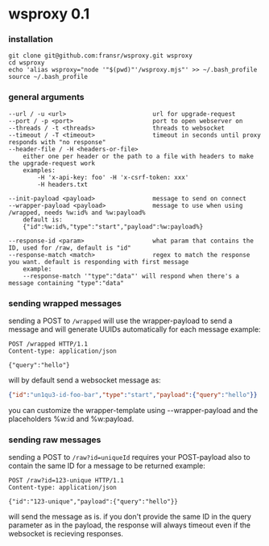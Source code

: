 # wsproxy 0.1

### installation

```
git clone git@github.com:fransr/wsproxy.git wsproxy
cd wsproxy
echo 'alias wsproxy="node '"$(pwd)"'/wsproxy.mjs"' >> ~/.bash_profile
source ~/.bash_profile
```

### general arguments

```
--url / -u <url>                        url for upgrade-request
--port / -p <port>                      port to open webserver on
--threads / -t <threads>                threads to websocket
--timeout / -T <timeout>                timeout in seconds until proxy responds with "no response"
--header-file / -H <headers-or-file>
    either one per header or the path to a file with headers to make the upgrade-request work
    examples:
        -H 'x-api-key: foo' -H 'x-csrf-token: xxx'
        -H headers.txt

--init-payload <payload>                message to send on connect
--wrapper-payload <payload>             message to use when using /wrapped, needs %w:id% and %w:payload%
    default is:
    {"id":%w:id%,"type":"start","payload":%w:payload%}

--response-id <param>                   what param that contains the ID, used for /raw, default is "id"
--response-match <match>                regex to match the response you want. default is responding with first message
    example:
    --response-match '"type":"data"' will respond when there's a message containing "type":"data"
```

### sending wrapped messages

sending a POST to `/wrapped` will use the wrapper-payload to send a message and will generate UUIDs automatically for each message
example:

```http
POST /wrapped HTTP/1.1
Content-type: application/json

{"query":"hello"}
```

will by default send a websocket message as:

```json
{"id":"un1qu3-id-foo-bar","type":"start","payload":{"query":"hello"}}
```

you can customize the wrapper-template using --wrapper-payload and the placeholders %w:id and %w:payload.

### sending raw messages

sending a POST to `/raw?id=uniqueId` requires your POST-payload also to contain the same ID for a message to be returned
example:

```http
POST /raw?id=123-unique HTTP/1.1
Content-type: application/json

{"id":"123-unique","payload":{"query":"hello"}}
```

will send the message as is. if you don't provide the same ID in the query parameter as in the payload,
the response will always timeout even if the websocket is recieving responses.

